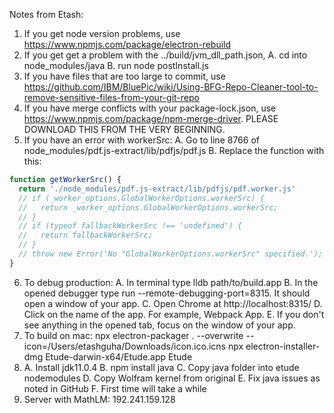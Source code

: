 Notes from Etash:
1. If you get node version problems, use https://www.npmjs.com/package/electron-rebuild
2. If you get get a problem with the ../build/jvm_dll_path.json,
  A. cd into node_modules/java
  B. run node postInstall.js
3. If you have files that are too large to commit, use https://github.com/IBM/BluePic/wiki/Using-BFG-Repo-Cleaner-tool-to-remove-sensitive-files-from-your-git-repo
4. If you have merge conflicts with your package-lock.json, use https://www.npmjs.com/package/npm-merge-driver. PLEASE DOWNLOAD THIS FROM THE VERY BEGINNING.
5. If you have an error with workerSrc:
  A. Go to line 8766 of node_modules/pdf.js-extract/lib/pdfjs/pdf.js
  B. Replace the function with this:
  ```javascript
  function getWorkerSrc() {
    return './node_modules/pdf.js-extract/lib/pdfjs/pdf.worker.js'
    // if (_worker_options.GlobalWorkerOptions.workerSrc) {
    //   return _worker_options.GlobalWorkerOptions.workerSrc;
    // }
    // if (typeof fallbackWorkerSrc !== 'undefined') {
    //   return fallbackWorkerSrc;
    // }
    // throw new Error('No "GlobalWorkerOptions.workerSrc" specified.');
  }
  ```
6. To debug production:
  A. In terminal type lldb path/to/build.app
  B. In the opened debugger type run --remote-debugging-port=8315. It should open a window of your app.
  C. Open Chrome at http://localhost:8315/
  D. Click on the name of the app. For example, Webpack App.
  E. If you don't see anything in the opened tab, focus on the window of your app.
7. To build on mac:
 npx electron-packager . --overwrite --icon=/Users/etashguha/Downloads/icon.ico.icns
 npx electron-installer-dmg Etude-darwin-x64/Etude.app Etude
8. A.  Install jdk11.0.4
B. npm install java
C. Copy java folder into etude nodemodules
D. Copy Wolfram kernel from original
E. Fix java issues as noted in GitHub
F. First time will take a while
9. Server with MathLM: 192.241.159.128
